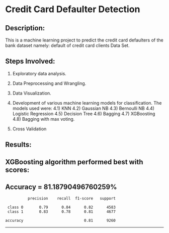 # Credit Card Defaulter Detection

## Description:

This is a machine learning project to predict the credit card defaulters of the bank dataset namely: 
default of credit card clients Data Set.

## Steps Involved:

1) Exploratory data analysis.
2) Data Preprocessing and Wrangling.
3) Data Visualization.
4) Development of various machine learning models for classification. The models used were:
  4.1) KNN
  4.2) Gaussian NB
  4.3) Bernoulli NB
  4.4) Logistic Regression
  4.5) Decision Tree
  4.6) Bagging
  4.7) XGBoosting
  4.8) Bagging with max voting.
  
5) Cross Validation


## Results:

XGBoosting algorithm performed best with scores:
-------------------------------------------------------------
Accuracy = 81.18790496760259%
-------------------------------------------------------------
              precision    recall  f1-score   support

     class 0       0.79      0.84      0.82      4583
     class 1       0.83      0.78      0.81      4677

    accuracy                           0.81      9260

-------------------------------------------------------------
